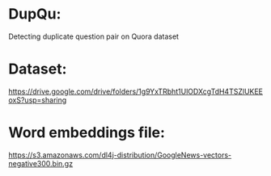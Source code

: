 # DupQu:
Detecting duplicate question pair on Quora dataset

# Dataset:
https://drive.google.com/drive/folders/1g9YxTRbht1UlODXcgTdH4TSZlUKEEoxS?usp=sharing

# Word embeddings file:
https://s3.amazonaws.com/dl4j-distribution/GoogleNews-vectors-negative300.bin.gz
